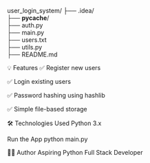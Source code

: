 user_login_system/
├── .idea/              
├── __pycache__/       
├── auth.py           
├── main.py             
├── users.txt           
├── utils.py            
├── README.md           


💡 Features
✅ Register new users

✅ Login existing users

✅ Password hashing using hashlib

✅ Simple file-based storage


🛠️ Technologies Used
Python 3.x

Run the App
python main.py

👩‍💻 Author
Aspiring Python Full Stack Developer
